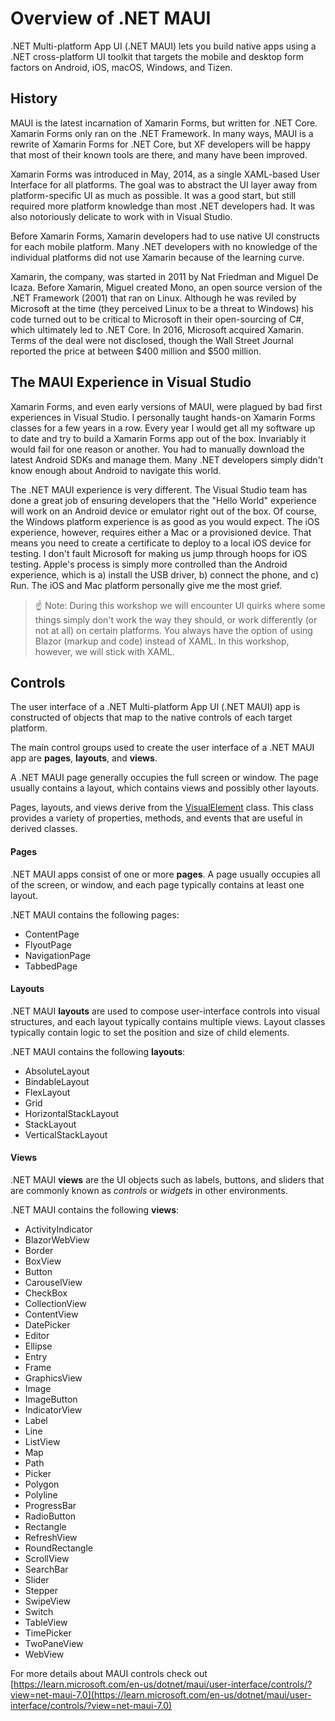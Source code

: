 # Overview of .NET MAUI

.NET Multi-platform App UI (.NET MAUI) lets you build native apps using a .NET cross-platform UI toolkit that targets the mobile and desktop form factors on Android, iOS, macOS, Windows, and Tizen.

## History

MAUI is the latest incarnation of Xamarin Forms, but written for .NET Core. Xamarin Forms only ran on the .NET Framework. In many ways, MAUI is a rewrite of Xamarin Forms for .NET Core, but XF developers will be happy that most of their known tools are there, and many have been improved.

Xamarin Forms was introduced in May, 2014, as a single XAML-based User Interface for all platforms. The goal was to abstract the UI layer away from platform-specific UI as much as possible. It was a good start, but still required more platform knowledge than most .NET developers had. It was also notoriously delicate to work with in Visual Studio.

Before Xamarin Forms, Xamarin developers had to use native UI constructs for each mobile platform. Many .NET developers with no knowledge of the individual platforms did not use Xamarin because of the learning curve. 

Xamarin, the company, was started in 2011 by Nat Friedman and Miguel De Icaza. Before Xamarin, Miguel created Mono, an open source version of the .NET Framework (2001) that ran on Linux. Although he was reviled by Microsoft at the time (they perceived Linux to be a threat to Windows) his code turned out to be critical to Microsoft in their open-sourcing of C#, which ultimately led to .NET Core. In 2016, Microsoft acquired Xamarin. Terms of the deal were not disclosed, though the Wall Street Journal reported the price at between $400 million and $500 million.

## The MAUI Experience in Visual Studio

Xamarin Forms, and even early versions of MAUI, were plagued by bad first experiences in Visual Studio. I personally taught hands-on Xamarin Forms classes for a few years in a row. Every year I would get all my software up to date and try to build a Xamarin Forms app out of the box. Invariably it would fail for one reason or another. You had to manually download the latest Android SDKs and manage them. Many .NET developers simply didn't know enough about Android to navigate this world.

The .NET MAUI experience is very different. The Visual Studio team has done a great job of ensuring developers that the "Hello World" experience will work on an Android device or emulator right out of the box. Of course, the Windows platform experience is as good as you would expect. The iOS experience, however, requires either a Mac or a provisioned device. That means you need to create a certificate to deploy to a local iOS device for testing. I don't fault Microsoft for making us jump through hoops for iOS testing. Apple's process is simply more controlled than the Android experience, which is a) install the USB driver, b) connect the phone, and c) Run. The iOS and Mac platform personally give me the most grief.

> :point_up: Note: During this workshop we will encounter UI quirks where some things simply don't work the way they should, or work differently (or not at all) on certain platforms. You always have the option of using Blazor (markup and code) instead of XAML. In this workshop, however, we will stick with XAML.

## Controls

The user interface of a .NET Multi-platform App UI (.NET MAUI) app is constructed of objects that map to the native controls of each target platform.

The main control groups used to create the user interface of a .NET MAUI app are **pages**, **layouts**, and **views**. 

A .NET MAUI page generally occupies the full screen or window. The page usually contains a layout, which contains views and possibly other layouts. 

Pages, layouts, and views derive from the [VisualElement](https://learn.microsoft.com/en-us/dotnet/api/microsoft.maui.controls.visualelement) class. This class provides a variety of properties, methods, and events that are useful in derived classes.

#### Pages

.NET MAUI apps consist of one or more **pages**. A page usually occupies all of the screen, or window, and each page typically contains at least one layout.

.NET MAUI contains the following pages:

- ContentPage
- FlyoutPage
- NavigationPage
- TabbedPage

#### Layouts

.NET MAUI **layouts** are used to compose user-interface controls into visual structures, and each layout typically contains multiple views. Layout classes typically contain logic to set the position and size of child elements.

.NET MAUI contains the following **layouts**:

- AbsoluteLayout
- BindableLayout
- FlexLayout
- Grid
- HorizontalStackLayout
- StackLayout
- VerticalStackLayout

#### Views

.NET MAUI **views** are the UI objects such as labels, buttons, and sliders that are commonly known as *controls* or *widgets* in other environments.

.NET MAUI contains the following **views**:

- ActivityIndicator
- BlazorWebView
- Border
- BoxView
- Button
- CarouselView
- CheckBox
- CollectionView
- ContentView
- DatePicker
- Editor
- Ellipse
- Entry
- Frame
- GraphicsView
- Image
- ImageButton
- IndicatorView
- Label
- Line
- ListView
- Map
- Path
- Picker
- Polygon
- Polyline
- ProgressBar
- RadioButton
- Rectangle
- RefreshView
- RoundRectangle
- ScrollView
- SearchBar
- Slider
- Stepper
- SwipeView
- Switch
- TableView
- TimePicker
- TwoPaneView
- WebView

For more details about MAUI controls check out [https://learn.microsoft.com/en-us/dotnet/maui/user-interface/controls/?view=net-maui-7.0](https://learn.microsoft.com/en-us/dotnet/maui/user-interface/controls/?view=net-maui-7.0)
